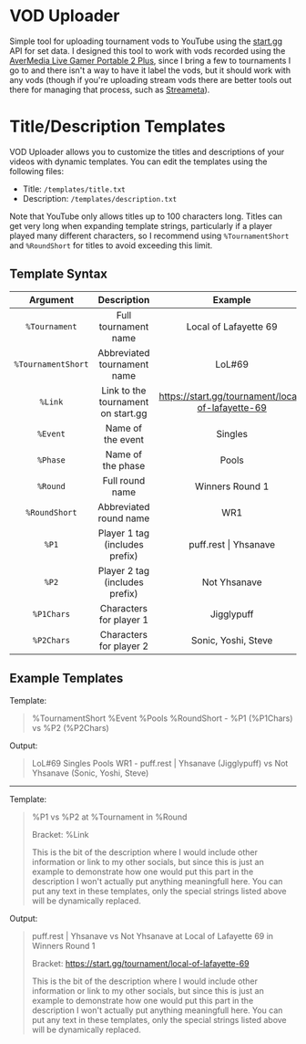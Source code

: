 # VOD Uploader

Simple tool for uploading tournament vods to YouTube using the [start.gg](https://start.gg) API for set data. I designed this tool to work with vods recorded using the [AverMedia Live Gamer Portable 2 Plus](https://www.avermedia.com/us/product-detail/GC513), since I bring a few to tournaments I go to and there isn't a way to have it label the vods, but it should work with any vods (though if you're uploading stream vods there are better tools out there for managing that process, such as [Streameta](https://streameta.com/)).

# Title/Description Templates

VOD Uploader allows you to customize the titles and descriptions of your videos with dynamic templates. You can edit the templates using the following files:

- Title: `/templates/title.txt`
- Description: `/templates/description.txt`

Note that YouTube only allows titles up to 100 characters long. Titles can get very long when expanding template strings, particularly if a player played many different characters, so I recommend using `%TournamentShort` and `%RoundShort` for titles to avoid exceeding this limit.

## Template Syntax

|      Argument      |            Description             |                      Example                      |
| :----------------: | :--------------------------------: | :-----------------------------------------------: |
|   `%Tournament`    |        Full tournament name        |               Local of Lafayette 69               |
| `%TournamentShort` |    Abbreviated tournament name     |                      LoL#69                       |
|      `%Link`       | Link to the tournament on start.gg | https://start.gg/tournament/local-of-lafayette-69 |
|      `%Event`      |         Name of the event          |                      Singles                      |
|      `%Phase`      |         Name of the phase          |                       Pools                       |
|      `%Round`      |          Full round name           |                  Winners Round 1                  |
|   `%RoundShort`    |       Abbreviated round name       |                        WR1                        |
|       `%P1`        |   Player 1 tag (includes prefix)   |               puff.rest \| Yhsanave               |
|       `%P2`        |   Player 2 tag (includes prefix)   |                   Not Yhsanave                    |
|     `%P1Chars`     |      Characters for player 1       |                    Jigglypuff                     |
|     `%P2Chars`     |      Characters for player 2       |                Sonic, Yoshi, Steve                |

## Example Templates

Template:

> %TournamentShort %Event %Pools %RoundShort - %P1 (%P1Chars) vs %P2 (%P2Chars)

Output:

>  LoL#69 Singles Pools WR1 - puff.rest | Yhsanave (Jigglypuff) vs Not Yhsanave (Sonic, Yoshi, Steve)

---

Template:

> %P1 vs %P2 at %Tournament in %Round
> 
> Bracket: %Link 
>
> This is the bit of the description where I would include other information or link to my other socials, but since this is just an example to demonstrate how one would put this part in the description I won't actually put anything meaningfull here. You can put any text in these templates, only the special strings listed above will be dynamically replaced.

Output: 

> puff.rest | Yhsanave vs Not Yhsanave at Local of Lafayette 69 in Winners Round 1
> 
> Bracket: https://start.gg/tournament/local-of-lafayette-69
>
> This is the bit of the description where I would include other information or link to my other socials, but since this is just an example to demonstrate how one would put this part in the description I won't actually put anything meaningfull here. You can put any text in these templates, only the special strings listed above will be dynamically replaced.
